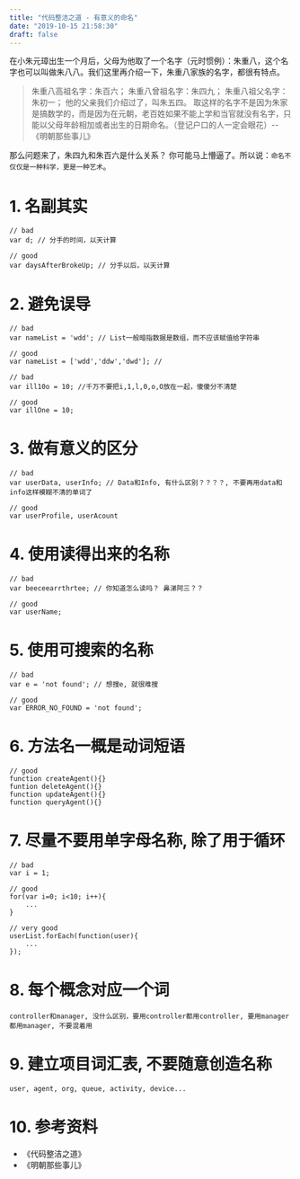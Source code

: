 ```yaml
---
title: "代码整洁之道 - 有意义的命名"
date: "2019-10-15 21:58:30"
draft: false
---
```

在小朱元璋出生一个月后，父母为他取了一个名字（元时惯例）：朱重八，这个名字也可以叫做朱八八。我们这里再介绍一下，朱重八家族的名字，都很有特点。
> 朱重八高祖名字：朱百六；
> 朱重八曾祖名字：朱四九；
> 朱重八祖父名字：朱初一；
> 他的父亲我们介绍过了，叫朱五四。
> 取这样的名字不是因为朱家是搞数学的，而是因为在元朝，老百姓如果不能上学和当官就没有名字，只能以父母年龄相加或者出生的日期命名。（登记户口的人一定会眼花）--《明朝那些事儿》


那么问题来了，朱四九和朱百六是什么关系？ 你可能马上懵逼了。所以说：`命名不仅仅是一种科学，更是一种艺术`。


# 1. 名副其实

```
// bad
var d; // 分手的时间，以天计算

// good
var daysAfterBrokeUp; // 分手以后，以天计算
```


# 2. 避免误导

```
// bad
var nameList = 'wdd'; // List一般暗指数据是数组，而不应该赋值给字符串

// good
var nameList = ['wdd','ddw','dwd']; // 

// bad
var ill10o = 10; //千万不要把i,1,l,0,o,O放在一起，傻傻分不清楚

// good
var illOne = 10;
```


# 3. 做有意义的区分

```
// bad
var userData, userInfo; // Data和Info, 有什么区别？？？？, 不要再用data和info这样模糊不清的单词了

// good
var userProfile, userAcount
```


# 4. 使用读得出来的名称

```
// bad 
var beeceearrthrtee; // 你知道怎么读吗？ 鼻涕阿三？？

// good
var userName;
```


# 5. 使用可搜索的名称

```
// bad
var e = 'not found'; // 想搜e, 就很难搜

// good
var ERROR_NO_FOUND = 'not found';
```


# 6. 方法名一概是动词短语

```
// good
function createAgent(){}
funtion deleteAgent(){}
function updateAgent(){}
function queryAgent(){}
```


# 7. 尽量不要用单字母名称, 除了用于循环

```
// bad
var i = 1;

// good
for(var i=0; i<10; i++){
    ...
}

// very good
userList.forEach(function(user){
    ...
});
```


# 8. 每个概念对应一个词

```
controller和manager, 没什么区别，要用controller都用controller, 要用manager都用manager, 不要混着用
```


# 9. 建立项目词汇表, 不要随意创造名称

```
user, agent, org, queue, activity, device...
```


# 10. 参考资料

- 《代码整洁之道》
- 《明朝那些事儿》


